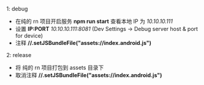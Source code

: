 1: debug
* 在纯的 rn 项目开启服务 **npm run start** 查看本地 IP 为 *10.10.10.111*
* 设置 **IP:PORT** *10.10.10.111:8081* (Dev Settings -> Debug server host & port for device)
* 注释 **//.setJSBundleFile("assets://index.android.js")**

2: release 
* 将 纯的 rn 项目打包到 assets 目录下
* 取消注释 **//.setJSBundleFile("assets://index.android.js")**
